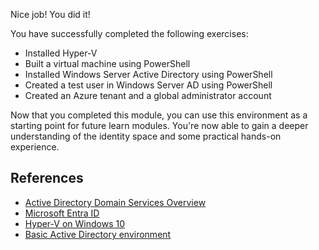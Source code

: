 Nice job! You did it!

You have successfully completed the following exercises:

- Installed Hyper-V
- Built a virtual machine using PowerShell
- Installed Windows Server Active Directory using PowerShell
- Created a test user in Windows Server AD using PowerShell
- Created an Azure tenant and a global administrator account

Now that you completed this module, you can use this environment as a starting point for future learn modules. You're now able to gain a deeper understanding of the identity space and some practical hands-on experience.

## References

- [Active Directory Domain Services Overview](/windows-server/identity/ad-ds/get-started/virtual-dc/active-directory-domain-services-overview)
- [Microsoft Entra ID](/azure/active-directory/fundamentals/active-directory-whatis)
- [Hyper-V on Windows 10](/virtualization/hyper-v-on-windows/)
- [Basic Active Directory environment](/azure/active-directory/cloud-sync/tutorial-basic-ad-azure)
